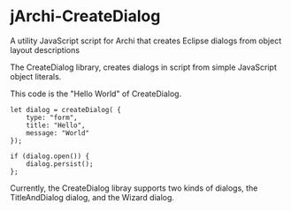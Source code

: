 # jArchi-CreateDialog
A utility JavaScript script for Archi that creates Eclipse dialogs from object layout descriptions

The CreateDialog library, creates dialogs in script from simple JavaScript object literals.

This code is the "Hello World" of CreateDialog.

	let dialog = createDialog( {
    	type: "form",
		title: "Hello",
		message: "World"
	});

	if (dialog.open()) {
		dialog.persist();
	};

Currently, the CreateDialog libray supports two kinds of dialogs, the TitleAndDialog dialog, and the Wizard dialog.
